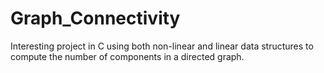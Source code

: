 # Graph_Connectivity
Interesting project in C using both non-linear and linear data structures to compute the number of components in a directed graph.
